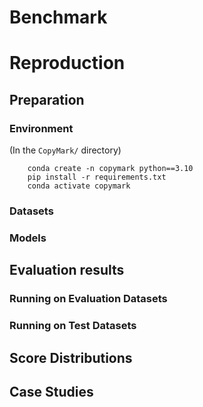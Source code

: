 Benchmark
===================


# Reproduction

## Preparation

### Environment

(In the ``CopyMark/`` directory)

```
    conda create -n copymark python==3.10
    pip install -r requirements.txt
    conda activate copymark
```

### Datasets


### Models


## Evaluation results

### Running on Evaluation Datasets


### Running on Test Datasets


## Score Distributions

## Case Studies

